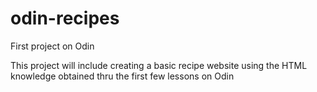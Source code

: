 # odin-recipes

First project on Odin

This project will include creating a basic recipe website using
the HTML knowledge obtained thru the first few lessons on Odin